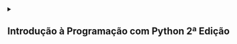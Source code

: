 <details>
  <summary>
    <h2>Introdução à Programação com Python 2ª Edição</h2>
  </summary>

  <details>
    <summary>
      <h3>Variáveis e Entrada de Dados</h3>
    </summary>

  #### Exercício 3.7: Faça um programa que peça dois números inteiros. Imprima a soma desses dois números na tela.

```python
numero1 = int(input("Digite o primeiro número: "))

numero2 = int(input("Digite o segundo número: "))

total = numero1 + numero2

print("A soma de %d + %d é igual a %d" % (numero1, numero2, total))
```

  #### Exercício 3.8: Escreva um programa que leia um valor em metros e o exiba convertido em milímetros.

```python
valorMetro = float(input("Digite o valor para ser convertido em milímetros: "))

valorMilimetro = valorMetro * 1000

print("O valor de %.2f metro(s) é equivalente à %d milímetro(s)" %(valorMetro, valorMilimetro))
```

  #### Exercício 3.9: Escreva um programa que leia a quantidade de dias, horas, minutos e segundos do usuário. Calcule o total em segundos.

```python
dias = int(input("Digite a quantidade de dia: "))

horas = int(input("Digite a quantidade de horas: "))

minutos = int(input("Digite a quantidade de minutos: "))

segundos = int(input("Digite a quantidade de segundos: "))

horas = dias * 24 + horas

minutos = horas * 60 + minutos

segundos = minutos * 60 + segundos

print("%d dia(s) dura ao equivalente à %d segundos" % (dias, segundos))
```
  #### Exercício 3.10: Faça um programa que calcule o aumento de um salário. Ele deve solicitar o valor do salário e a porcentagem do aumento. Exiba o valor do aumento e do novo salário.

```python
salario = float(input("digite o salário recebido anualmente: "))

porcentagem = float(input("qual a porcentagem de aumento? "))

aumento = (porcentagem / 10) * (salario / 10)

total = salario + aumento

print("com um salario inicial de R$ %.2f e um aumento de R$ %.2f, o funcionario passará à receber R$ %.2f" % (salario, aumento, total))
```
  #### Exercício 3.11: Faça um programa que solicite o preço de uma mercadoria e o percentual de desconto. Exiba o valor do desconto e o preço a pagar.

```python
precoMercadoria = float(input("Digite o preço da mercadoria: "))

desconto = float(input("Digite a pocentagem de desconto: "))

valorDesconto = (desconto / 10 ) * (precoMercadoria / 10)

precoTotal = precoMercadoria - valorDesconto

print("O valor do desconto é de R$ %.2f. E o preço à pagar é de R$ %.2f" % (valorDesconto, precoTotal))
```

  #### Exercício 3.12 Escreva um programa que calcule o tempo de uma viagem de carro. Pergunte a distância a percorrer e a velocidade média esperada para a viagem.

```python
distancia = float(input("Qual foi a distância percorrida em kilômetros? "))

velocidadeMedia = float(input("Digite a velocidade média: "))

tempo = distancia / velocidadeMedia

print("O tempo necessário para a viagem foi de %.1f hora(s)" % tempo)
```
  
  #### Exercício 3.13 Escreva um programa que converta uma temperatura digitada em °C em °F.

```python
celsius = float(input("Digite a temperatura para ser convertida de celsius para fahrenheit: "))

fahrenheit = (celsius * 1.8) + 32

print("A temperatura em %.1f° celsius equivale à %.1f° fahrenheit" % (celsius, fahrenheit))

fahrenheit = float(input("Digite a temperautra para ser convertida de fahrenheit para celsius: "))

celsius = (fahrenheit - 32) / 1.8

print("A temperatura em %.1f° fahrenheit equivale à %.1f° celsius" % (fahrenheit, celsius))
```

  #### Exercício 3.14: Escreva um programa que pergunte a quantidade de km percorridos por um carro alugado pelo usuário, assim como a quantidade de dias pelos quais o carro foi alugado. Calcule o preço a pagar, sabendo que o carro custa R$ 60 por dia e R$ 0,15 por km rodado.

```python
kilometrosPercorridos = float(input("Quantos kilômetros foram percorridos com o carro? "))

diasAlugados = int(input("Por quantos dias o carro foi alugado? "))

diariaAluguel = 60 * diasAlugados

custoKilometro = 0.15 * kilometrosPercorridos

custoTotalAluguel = diariaAluguel + custoKilometro

print("O custo total do aluguel foi de R$ %.2f, por um carro que foi alugado por %d dias e com %.1f kilômetros percorridos" % (custoTotalAluguel, diasAlugados, kilometrosPercorridos))
```

  #### Exercício 3.15: Escreva um programa para calcular a redução do tempo de vida de um fumante. Pergunte a quantidade de cigarros fumados por dia e quantos anos ele já fumou. Considere que um fumante perde 10 minutos de vida a cada cigarro, calcule quantos dias de vida um fumante perderá. Exiba o total em dias.

```python
cigarrosDia = int(input("Quantos cigarros você fumou por dia? "))

cigarrosAnos = int(input("Por quantos anos você fomou? "))

cigarrosTotal = 365 * cigarrosAnos * cigarrosDia

diasPerdidos = cigarrosTotal * 10 / 60 / 24

print("Você já perdeu %d dias fumando %d cigarro(s) por dia, por %d anos" % (diasPerdidos, cigarrosDia, cigarrosAnos))
```

  </details>

  <details>
    <summary>
      <h3>Condições</h3>
    </summary>
  
  #### Exercício 4.2: Escreva um programa que pergunte a velocidade do carro de um usuário. Caso ultrapasse 80 km/h, exiba uma mensagem dizendo que o usuário foi multado. Nesse caso, exiba o valor da multa, cobrando R$ 5 por km acima de 80 km/h.

```python
velocidade = int(input("Qual a velocidade do veículo? "))

if velocidade > 80:

    multa = (velocidade - 80) * 5

    print("O condutor foi multado em R$ %.2f por estar %.0f quilômetro(s) acima do limite de velodade" % (multa, velocidade - 80))

if velocidade <= 80:

    print("O condutor não foi multado por estar dentro do limite de velocidade")
```

  #### Exercício 4.3: Escreva um programa que leia três números e que imprima o maior e o menor.

```python
numero1 = int(input("Digite o primeiro número: "))

numero2 = int(input("Digite o segundo número: "))

numero3 = int(input("Digite o terceiro número: "))

if numero1 > numero2 > numero3:

    print("%d, %d" % (numero1, numero3))

if numero1 > numero3 > numero2:

    print("%d, %d" % (numero1, numero2))

if numero2 > numero1 > numero3:

    print("%d, s%d" % (numero2, numero3))

if numero2 > numero3 > numero1:

    print("%d, r%d" % (numero2, numero1))

if numero3 > numero2 > numero1:

    print("%d, t%d" % (numero3, numero1))

if numero3 > numero1 > numero2:

    print("%d, u%d" % (numero1, numero2))
```

  #### Exercício 4.4: Escreva um programa que pergunte o salário do funcionário e calcule o valor do aumento. Para salários superiores a R$ 1.250,00, calcule um aumento de 10%. Para os inferiores ou iguais, de 15%.

```python
salario = float(input("Qual o seu salário? "))

if salario > 1250:

    aumento1 = salario / 10

    salarioFinal = salario + aumento1

    print("O salário  de R$ %.2f passará a ser de R$ %.2f, com um aumento de R$ %.2f" % (salario, salarioFinal, aumento1))

else:

    if salario <= 1250:

        aumento1 = salario * 0.15

        salarioFinal = salario + aumento1

        print("O salário de R$ %.2f passará a ser de R$ %.2f, com um aumento de R$ %.2f" % (salario, salarioFinal, aumento1))
```

  #### Exercício 4.6: Escreva um programa que pergunte a distância que um passageiro deseja percorrer em km. Calcule o preço da passagem, cobrando R$ 0,50 por km   para viagens de até de 200 km, e R$ 0,45 para viagens mais longas.

```python
distancia = float(input("Qual a distância que irá percorrer? "))

if distancia <= 200:

    passagem = distancia * 0.50

    print("Com uma distância inferior à 200 kilômetros o passageiro irá pagar R$ %.2f pela distância de %.2f kilômetros percorridos"%(passagem, distancia))

else:

    passagem = distancia * 0.45

    print("Com uma distância superior à 200 kilômetros o passageiro irá pagar R$ %.2f pela distância de %.2f kilômetros percorridos"%(passagem, distancia))
```

  #### Exercício 4.8:

```python
numero1 = float(input("Digite o primeiro valor: "))

print("Digite 1 para somar")

print("Digite 2 para subtrair")

print("Digite 3 para multiplicar")

print("Digite 4 para dividir")

print()

operadores = input("Qual operador deseja utilizar na operação? ")

print()

numero2 = float(input("Digite o segundo valor: "))

print()

if operadores == "1":

    soma = numero1 + numero2

    print("O resultado da soma entre %.1f e %.1f é %.1f" % (numero1, numero2, soma))

elif operadores == "2":

    soma = numero1 - numero2

    print("O resultado da subtração entre %.1f e %.1f é %.1f" % (numero1, numero2, soma))

elif operadores == "3":

    soma = numero1 * numero2

    print("O resultado da multiplicação entre %.1f e %.1f é %.1f" % (numero1, numero2, soma))

elif operadores == "4":

    soma = numero1 / numero2

    print("O resultado da divisão entre %.1f e %.1f é %.1f" % (numero1, numero2, soma))

elif operadores != 1 and operadores != 2 and operadores != 3 and operadores != 4:

    print("Digite um número entre 1 e 4 para concluir a operação")
```
  
  #### Exercício 4.10:

```python

```

  </details>

</details>
